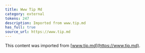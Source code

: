 ```yaml
---
title: Www Tip Md
category: external
tokens: 247
description: Imported from www.tip.md
has_full: true
source_url: https://www.tip.md
---
```


This content was imported from [www.tip.md](https://www.tip.md).
